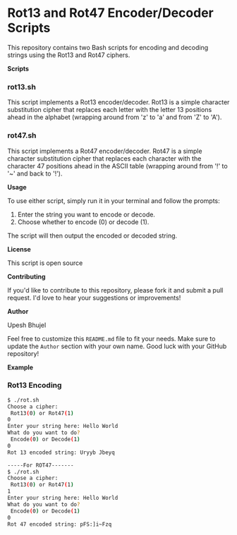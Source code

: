 Rot13 and Rot47 Encoder/Decoder Scripts
=====================================

This repository contains two Bash scripts for encoding and decoding strings using the Rot13 and Rot47 ciphers.

**Scripts**

### rot13.sh

This script implements a Rot13 encoder/decoder. Rot13 is a simple character substitution cipher that replaces each letter with the letter 13 positions ahead in the alphabet (wrapping around from 'z' to 'a' and from 'Z' to 'A').

### rot47.sh

This script implements a Rot47 encoder/decoder. Rot47 is a simple character substitution cipher that replaces each character with the character 47 positions ahead in the ASCII table (wrapping around from '!' to '~' and back to '!').

**Usage**

To use either script, simply run it in your terminal and follow the prompts:

1. Enter the string you want to encode or decode.
2. Choose whether to encode (0) or decode (1).

The script will then output the encoded or decoded string.


**License**

This script is open source

**Contributing**

If you'd like to contribute to this repository, please fork it and submit a pull request. I'd love to hear your suggestions or improvements!

**Author**

Upesh Bhujel

Feel free to customize this `README.md` file to fit your needs. Make sure to update the `Author` section with your own name. Good luck with your GitHub repository!

**Example**
### Rot13 Encoding

```bash
$ ./rot.sh
Choose a cipher:
 Rot13(0) or Rot47(1) 
0
Enter your string here: Hello World
What do you want to do?
 Encode(0) or Decode(1) 
0
Rot 13 encoded string: Uryyb Jbeyq

-----For ROT47-------
$ ./rot.sh
Choose a cipher:
 Rot13(0) or Rot47(1) 
1
Enter your string here: Hello World
What do you want to do?
 Encode(0) or Decode(1) 
0
Rot 47 encoded string: pFS:]i~Fzq




